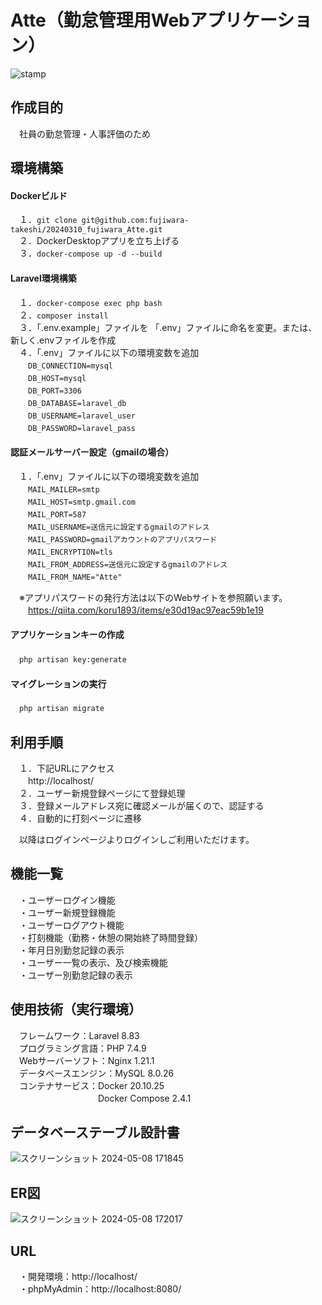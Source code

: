 # Atte（勤怠管理用Webアプリケーション）

![stamp](https://github.com/fujiwara-takeshi/20240310_fujiwara_Atte_EC2/assets/151005520/ede64ce3-3716-4222-b2f0-1a09f5776557)

## 作成目的
　社員の勤怠管理・人事評価のため

## 環境構築
#### Dockerビルド
　１．`git clone git@github.com:fujiwara-takeshi/20240310_fujiwara_Atte.git`</br>
　２．DockerDesktopアプリを立ち上げる</br>
　３．`docker-compose up -d --build`</br>

#### Laravel環境構築
　１．`docker-compose exec php bash`</br>
　２．`composer install`</br>
　３．「.env.example」ファイルを 「.env」ファイルに命名を変更。または、新しく.envファイルを作成</br>
　４．「.env」ファイルに以下の環境変数を追加</br>
　　`DB_CONNECTION=mysql`</br>
　　`DB_HOST=mysql`</br>
　　`DB_PORT=3306`</br>
　　`DB_DATABASE=laravel_db`</br>
　　`DB_USERNAME=laravel_user`</br>
　　`DB_PASSWORD=laravel_pass`</br>

#### 認証メールサーバー設定（gmailの場合）
　１．「.env」ファイルに以下の環境変数を追加</br>
　　`MAIL_MAILER=smtp`</br>
　　`MAIL_HOST=smtp.gmail.com`</br>
　　`MAIL_PORT=587`</br>
　　`MAIL_USERNAME=送信元に設定するgmailのアドレス`</br>
　　`MAIL_PASSWORD=gmailアカウントのアプリパスワード`</br>
　　`MAIL_ENCRYPTION=tls`</br>
　　`MAIL_FROM_ADDRESS=送信元に設定するgmailのアドレス`</br>
　　`MAIL_FROM_NAME="Atte"`</br>

　※アプリパスワードの発行方法は以下のWebサイトを参照願います。</br>
　　https://qiita.com/koru1893/items/e30d19ac97eac59b1e19</br>

#### アプリケーションキーの作成
　`php artisan key:generate`</br>

#### マイグレーションの実行
　`php artisan migrate`</br>

## 利用手順
　１．下記URLにアクセス</br>
　　http://localhost/</br>
　２．ユーザー新規登録ページにて登録処理</br>
　３．登録メールアドレス宛に確認メールが届くので、認証する</br>
　４．自動的に打刻ページに遷移</br>

　以降はログインページよりログインしご利用いただけます。</br>

## 機能一覧
　・ユーザーログイン機能</br>
　・ユーザー新規登録機能</br>
　・ユーザーログアウト機能</br>
　・打刻機能（勤務・休憩の開始終了時間登録）</br>
　・年月日別勤怠記録の表示</br>
　・ユーザー一覧の表示、及び検索機能</br>
　・ユーザー別勤怠記録の表示</br>

## 使用技術（実行環境）
　フレームワーク：Laravel 8.83</br>
　プログラミング言語：PHP 7.4.9</br>
　Webサーバーソフト：Nginx 1.21.1</br>
　データベースエンジン：MySQL 8.0.26</br>
　コンテナサービス：Docker 20.10.25</br>
　　　　　　　　　　Docker Compose 2.4.1</br>

## データベーステーブル設計書
![スクリーンショット 2024-05-08 171845](https://github.com/fujiwara-takeshi/20240310_fujiwara_Atte_EC2/assets/151005520/b26220b1-e4c4-4145-a87a-1a5785f86668)

## ER図
![スクリーンショット 2024-05-08 172017](https://github.com/fujiwara-takeshi/20240310_fujiwara_Atte_EC2/assets/151005520/802c7692-b862-4dc0-a087-d744a5e929af)

## URL
　・開発環境：http://localhost/</br>
　・phpMyAdmin：http://localhost:8080/</br>
